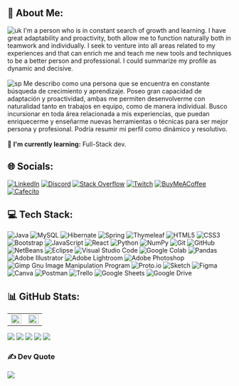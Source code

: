 ## 💫 About Me:
![uk](https://i.ibb.co/G5dxCXJ/uk1.png) I'm a person who is in constant search of growth and learning. I have great adaptability and proactivity, both allow me to function naturally both in teamwork and individually. I seek to venture into all areas related to my experiences and that can enrich me and teach me new tools and techniques to be a better person and professional. I could summarize my profile as dynamic and decisive.
<br>
<br>
![sp](https://i.ibb.co/c2BGLWB/sp1.png) Me describo como una persona que se encuentra en constante búsqueda de crecimiento y aprendizaje. Poseo gran capacidad de adaptación y proactividad, ambas me permiten desenvolverme con naturalidad tanto en trabajos en equipo, como de manera individual. Busco incursionar en toda área relacionada a mis experiencias, que puedan enriquecerme y enseñarme nuevas herramientas o técnicas para ser mejor persona y profesional. Podría resumir mi perfil como dinámico y resolutivo.
<br>
<br>
🌱 <b>I'm currently learning:</b> Full-Stack dev.


## 🌐 Socials:
[![LinkedIn](https://img.shields.io/badge/LinkedIn-%230077B5.svg?logo=linkedin&logoColor=white)](https://linkedin.com/in//federico-trucco/) [![Discord](https://img.shields.io/badge/Discord-%237289DA.svg?logo=discord&logoColor=white)](https://discord.com/channels/truquinio#8306) [![Stack Overflow](https://img.shields.io/badge/-Stackoverflow-FE7A16?logo=stack-overflow&logoColor=white)](https://stackoverflow.com/users/317680) [![Twitch](https://img.shields.io/badge/Twitch-%239146FF.svg?logo=Twitch&logoColor=white)](https://twitch.tv/https://twitch.tv/truquinio) [![BuyMeACoffee](https://img.shields.io/badge/-Buy%20me%20a%20coffee-FFDD00.svg?logo=buymeacoffee&logoColor=black)](https://www.buymeacoffee.com/truquinio) [![Cafecito](https://img.shields.io/badge/-Cafecito-88a3d0.svg?logo=CoffeeScript&logoColor=white)](https://cafecito.app/truquinio) 

## 💻 Tech Stack:

![Java](https://img.shields.io/badge/Java-%23ED8B00.svg?style=flat&logo=Java&logoColor=white) ![MySQL](https://img.shields.io/badge/-MySQL-4479A1.svg?style=flat&logo=MySQL&logoColor=white) ![Hibernate](https://img.shields.io/badge/-Hibernate-59666C.svg?style=flat&logo=Hibernate&logoColor=white) ![Spring](https://img.shields.io/badge/spring-%236DB33F.svg?style=flat&logo=spring&logoColor=white) ![Thymeleaf](https://img.shields.io/badge/-Thymeleaf-darkgreen.svg?style=flat&logo=Thymeleaf&logoColor=white) ![HTML5](https://img.shields.io/badge/Html5-%23E34F26.svg?style=flat&logo=Html5&logoColor=white) ![CSS3](https://img.shields.io/badge/Css3-%231572B6.svg?style=flat&logo=Css3&logoColor=white) ![Bootstrap](https://img.shields.io/badge/Bootstrap-%23563D7C.svg?style=flat&logo=Bootstrap&logoColor=white) ![JavaScript](https://img.shields.io/badge/JavaScript-%23323330.svg?style=flat&logo=JavaScript&logoColor=%23F7DF1E) ![React](https://img.shields.io/badge/React-61DAFB.svg?style=flat&logo=React&logoColor=white) ![Python](https://img.shields.io/badge/-Python-3776AB.svg?logo=Python&logoColor=white) ![NumPy](https://img.shields.io/badge/-NumPy-013243.svg?logo=NumPy&logoColor=white) ![Git](https://img.shields.io/badge/-Git-F05032.svg?logo=git&logoColor=white) ![GitHub](https://img.shields.io/badge/-GitHub-181717.svg?logo=github&logoColor=white)
<br>
![NetBeans](https://img.shields.io/badge/-Apache%20NetBeans-1B6AC6.svg?logo=Apache%20NetBeans%20IDE&logoColor=white) ![Eclipse](https://img.shields.io/badge/-Eclipse-2C2255.svg?logo=Eclipse%20IDE&logoColor=white) ![Visual Studio Code](https://img.shields.io/badge/-Visual%20Studio%20Code-007ACC.svg?logo=Visual%20Studio%20Code&logoColor=white) ![Google Colab](https://img.shields.io/badge/-Google%20Colab-FFAD00.svg?logo=Google%20Colab&logoColor=black) ![Pandas](https://img.shields.io/badge/-Pandas-150458.svg?logo=pandas&logoColor=white)
<br>
![Adobe Illustrator](https://img.shields.io/badge/Adobe%20Illustrator-%23FF9A00.svg?style=flat&logo=Adobe%20Illustrator&logoColor=white) ![Adobe Lightroom](https://img.shields.io/badge/Adobe%20Lightroom-31A8FF.svg?style=flat&logo=Adobe%20Lightroom&logoColor=white) ![Adobe Photoshop](https://img.shields.io/badge/Adobe%20Photoshop-%2331A8FF.svg?style=flat&logo=Adobe%20Photoshop&logoColor=white) ![Gimp Gnu Image Manipulation Program](https://img.shields.io/badge/Gimp-657D8B?style=flat&logo=gimp&logoColor=FFFFFF) ![Proto.io](https://img.shields.io/badge/Proto.io-161637?style=flat&logo=proto.io&logoColor=00e5ff) ![Sketch](https://img.shields.io/badge/Sketch-FFB387?style=flat&logo=sketch&logoColor=black) ![Figma](https://img.shields.io/badge/figma-%23F24E1E.svg?style=flat&logo=figma&logoColor=white) ![Canva](https://img.shields.io/badge/Canva-%2300C4CC.svg?style=flat&logo=Canva&logoColor=white) ![Postman](https://img.shields.io/badge/Postman-FF6C37?style=flat&logo=postman&logoColor=white) ![Trello](https://img.shields.io/badge/Trello-%23026AA7.svg?style=flat&logo=Trello&logoColor=white) ![Google Sheets
](https://img.shields.io/badge/-Google%20Sheets-34A853.svg?logo=Google%20Sheets&logoColor=white) ![Google Drive
](https://img.shields.io/badge/-Google%20Drive-4285F4.svg?logo=Google%20Drive&logoColor=white)

## 📊 GitHub Stats:
<table><tr><td valign="top" width="50%">
<img src="https://github-readme-stats.vercel.app/api?username=truquinio&theme=vision-friendly-dark&hide_border=true&include_all_commits=false&count_private=falsealign="left" style="width: 100%" />

</td><td valign="top" width="50%">
<div align="right"><img src="https://github-readme-stats.vercel.app/api/top-langs/?username=truquinio&theme=vision-friendly-dark&hide_border=true&include_all_commits=false&count_private=false&layout=compact" align="right" style="width: 100%" /></div>
</td></tr></table>  

<!-- ![](https://github-readme-stats.vercel.app/api?username=truquinio&theme=vision-friendly-dark&hide_border=true&include_all_commits=false&count_private=false)<br/> 
![](https://github-readme-streak-stats.herokuapp.com/?user=truquinio&theme=vision-friendly-dark&hide_border=true)<br/>
![](https://github-readme-stats.vercel.app/api/top-langs/?username=truquinio&theme=vision-friendly-dark&hide_border=true&include_all_commits=false&count_private=false&layout=compact) -->

![](http://github-profile-summary-cards.vercel.app/api/cards/profile-details?username=truquinio&theme=github_dark)
![](http://github-profile-summary-cards.vercel.app/api/cards/repos-per-language?username=truquinio&theme=github_dark)
![](http://github-profile-summary-cards.vercel.app/api/cards/most-commit-language?username=truquinio&theme=github_dark)
![](http://github-profile-summary-cards.vercel.app/api/cards/stats?username=truquinio&theme=github_dark)
![](http://github-profile-summary-cards.vercel.app/api/cards/productive-time?username=truquinio&theme=github_dark&utcOffset=8)

<!-- ## 🏆 GitHub Trophies
![](https://github-profile-trophy.vercel.app/?username=truquinio&theme=juicyfresh&no-frame=true&no-bg=true&margin-w=4) -->

### ✍️ Dev Quote
![](https://quotes-github-readme.vercel.app/api?type=horizontal&theme=gruvbox)
